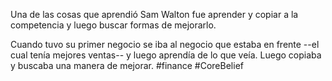 Una de las cosas que aprendió Sam Walton fue aprender y copiar a la competencia y luego buscar formas de mejorarlo.

Cuando tuvo su primer negocio se iba al negocio que estaba en frente --el cual tenía mejores ventas-- y luego aprendía de lo que veía. Luego  copiaba y buscaba una manera de mejorar.
#finance #CoreBelief 